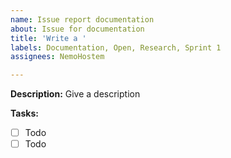 ```yaml
---
name: Issue report documentation
about: Issue for documentation
title: 'Write a '
labels: Documentation, Open, Research, Sprint 1
assignees: NemoHostem

---
```


**Description:**
Give a description

**Tasks:**
- [ ] Todo
- [ ] Todo

